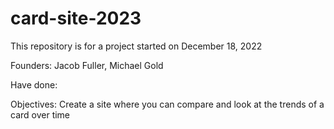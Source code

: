 # card-site-2023
This repository is for a project started on December 18, 2022

Founders: Jacob Fuller, Michael Gold 

Have done: 

Objectives: 
Create a site where you can compare and look at the trends of a card over time 


